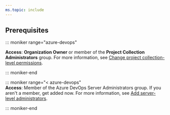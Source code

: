 ```yaml
---
ms.topic: include
---
```


## Prerequisites

::: moniker range="azure-devops" 
 
**Access**: **Organization Owner** or member of the **Project Collection Administrators** group. For more information, see [Change project collection-level permissions](../security/change-organization-collection-level-permissions.md).

::: moniker-end  

::: moniker range="< azure-devops"  
**Access**: Member of the Azure DevOps Server Administrators group. If you aren't a member, get added now. For more information, see [Add server-level administrators](/azure/devops/server/admin/add-administrator).

::: moniker-end  	